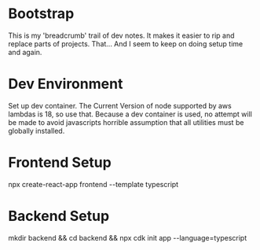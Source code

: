 # Bootstrap

This is my 'breadcrumb' trail of dev notes. It makes it easier to rip and replace parts of projects.
That... And I seem to keep on doing setup time and again.

# Dev Environment
Set up dev container.
The Current Version of node supported by aws lambdas is 18, so use that.
Because a dev container is used, no attempt will be made to avoid javascripts horrible assumption that all utilities must be globally installed.

# Frontend Setup
npx create-react-app frontend --template typescript

# Backend Setup
mkdir backend && cd backend && npx cdk init app --language=typescript
